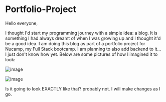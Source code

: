 # Portfolio-Project

Hello everyone,

I thought I'd start my programming journey with a simple idea: a blog.
It is something I had always dreamt of when I was growing up and I thought it'd be a good idea.
I am doing this blog as part of a portfolio project for Nucamp, my Full Stack bootcamp. I am planning to also add backend to it... I just don't know how yet.
Below are some pictures of how I imagined it to look:

![image](https://github.com/Danieltdasilva/Portfolio-Project/assets/106720042/51a6b975-0e1c-403d-be99-734b51f8e545)

![image](https://github.com/Danieltdasilva/Portfolio-Project/assets/106720042/74cd9c80-65b9-40f9-8866-5f416092b92a)

Is it going to look EXACTLY like that? probably not. I will make changes as I go.
